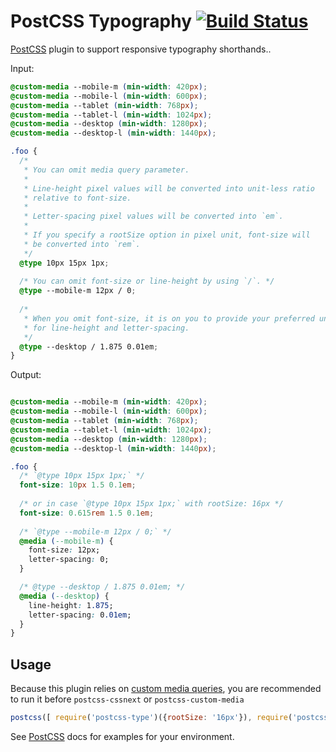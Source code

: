 # PostCSS Typography [![Build Status][ci-img]][ci]

[PostCSS] plugin to support responsive typography shorthands..

[PostCSS]: https://github.com/postcss/postcss
[ci-img]:  https://travis-ci.org/solis-lab/postcss-type.svg
[ci]:      https://travis-ci.org/solis-lab/postcss-type

Input: 

```css
@custom-media --mobile-m (min-width: 420px);
@custom-media --mobile-l (min-width: 600px);
@custom-media --tablet (min-width: 768px);
@custom-media --tablet-l (min-width: 1024px);
@custom-media --desktop (min-width: 1280px);
@custom-media --desktop-l (min-width: 1440px);

.foo {
  /*
   * You can omit media query parameter.
   *
   * Line-height pixel values will be converted into unit-less ratio
   * relative to font-size.
   *
   * Letter-spacing pixel values will be converted into `em`.
   * 
   * If you specify a rootSize option in pixel unit, font-size will
   * be converted into `rem`.
   */
  @type 10px 15px 1px;
  
  /* You can omit font-size or line-height by using `/`. */ 
  @type --mobile-m 12px / 0;
  
  /*
   * When you omit font-size, it is on you to provide your preferred unit
   * for line-height and letter-spacing.
   */
  @type --desktop / 1.875 0.01em;
}
```

Output:

```css

@custom-media --mobile-m (min-width: 420px);
@custom-media --mobile-l (min-width: 600px);
@custom-media --tablet (min-width: 768px);
@custom-media --tablet-l (min-width: 1024px);
@custom-media --desktop (min-width: 1280px);
@custom-media --desktop-l (min-width: 1440px);

.foo {
  /* `@type 10px 15px 1px;` */
  font-size: 10px 1.5 0.1em;
  
  /* or in case `@type 10px 15px 1px;` with rootSize: 16px */
  font-size: 0.615rem 1.5 0.1em;
  
  /* `@type --mobile-m 12px / 0;` */
  @media (--mobile-m) {
    font-size: 12px;
    letter-spacing: 0;
  }

  /* @type --desktop / 1.875 0.01em; */
  @media (--desktop) {
    line-height: 1.875;
    letter-spacing: 0.01em; 
  }
}
```

## Usage

Because this plugin relies on [custom media queries](http://cssnext.io/features/#custom-media-queries), you are recommended to run it before `postcss-cssnext` or `postcss-custom-media`

```js
postcss([ require('postcss-type')({rootSize: '16px'}), require('postcss-custom-media') ])
```

See [PostCSS] docs for examples for your environment.
